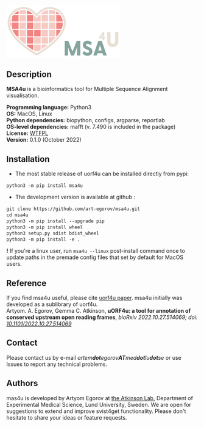 
<img  src="docs/img/msa4u_logo.png" width="300"/>


## Description

**MSA4u** is a bioinformatics tool for Multiple Sequence Alignment visualisation. 

**Programming language:** Python3   
**OS:** MacOS, Linux  
**Python dependencies:** biopython, configs, argparse, reportlab  
**OS-level dependencies:** mafft (v. 7.490 is included in the package)   
**License:** [WTFPL](http://www.wtfpl.net)  
**Version:** 0.1.0 (October 2022)


## Installation

- The most stable release of uorf4u can be installed directly from pypi:

```
python3 -m pip install msa4u
```

- The development version is available at github :

```
git clone https://github.com/art-egorov/msa4u.git
cd msa4u
python3 -m pip install --upgrade pip
python3 -m pip install wheel
python3 setup.py sdist bdist_wheel
python3 -m pip install -e .
```

**!** If you're a linux user, run `msa4u --linux` post-install command once to update paths in the premade config files that set by default for MacOS users.


## Reference

If you find msa4u useful, please cite [uorf4u paper](https://doi.org/10.1101/2022.10.27.514069). msa4u initially was developed as a sublibrary of uorf4u.     
Artyom. A. Egorov, Gemma C. Atkinson, **uORF4u: a tool for annotation of conserved upstream open reading frames**, *bioRxiv 2022.10.27.514069; doi: [10.1101/2022.10.27.514069](https://doi.org/10.1101/2022.10.27.514069)*


## Contact

Please contact us by e-mail _artem**dot**egorov**AT**med**dot**lu**dot**se_ or use Issues to report any technical problems.  

## Authors

mas4u is developed by Artyom Egorov at [the Atkinson Lab](https://atkinson-lab.com), Department of Experimental Medical Science, Lund University, Sweden. We are open for suggestions to extend and improve svist4get functionality. Please don't hesitate to share your ideas or feature requests.
